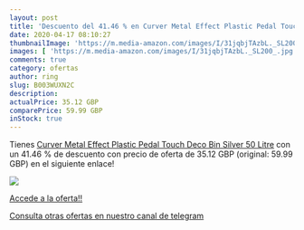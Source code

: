 ```yaml
---
layout: post
title: 'Descuento del 41.46 % en Curver Metal Effect Plastic Pedal Touch '
date: 2020-04-17 08:10:27
thumbnailImage: 'https://m.media-amazon.com/images/I/31jqbjTAzbL._SL200_.jpg'
images: [ 'https://m.media-amazon.com/images/I/31jqbjTAzbL._SL200_.jpg' ]
comments: true
category: ofertas
author: ring
slug: B003WUXN2C
description:
actualPrice: 35.12 GBP
comparePrice: 59.99 GBP
inStock: true
---
```


Tienes [Curver Metal Effect Plastic Pedal Touch Deco Bin  Silver 50 Litre](https://www.amazon.com/dp/B003WUXN2C/?tag=redken08-20) con un 41.46 % de descuento con precio de oferta de 35.12 GBP (original: 59.99 GBP) en el siguiente enlace!

[![](https://m.media-amazon.com/images/I/31jqbjTAzbL._SL200_.jpg)](https://www.amazon.com/dp/B003WUXN2C/?tag=redken08-20)

[Accede a la oferta!!](https://www.amazon.com/dp/B003WUXN2C/?tag=redken08-20)

[Consulta otras ofertas en nuestro canal de telegram](https://t.me/s/ofertas25)
